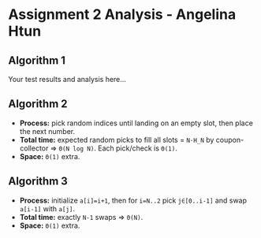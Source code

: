 # Assignment 2 Analysis - Angelina Htun

## Algorithm 1

Your test results and analysis here...

## Algorithm 2

- **Process:** pick random indices until landing on an empty slot, then place the next number.
- **Total time:** expected random picks to fill all slots = `N·H_N` by coupon-collector ⇒ `Θ(N log N)`. Each pick/check is `Θ(1)`.
- **Space:** `Θ(1)` extra.

## Algorithm 3

- **Process:** initialize `a[i]=i+1`, then for `i=N..2` pick `j∈[0..i-1]` and swap `a[i-1]` with `a[j]`.
- **Total time:** exactly `N-1` swaps ⇒ `Θ(N)`.
- **Space:** `Θ(1)` extra.




